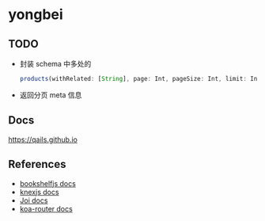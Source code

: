 # yongbei

## TODO
- 封装 schema 中多处的
  ```js
  products(withRelated: [String], page: Int, pageSize: Int, limit: Int, offset: Int): [Product]
  ```
- 返回分页 meta 信息

## Docs
https://qails.github.io

## References

- [bookshelfjs docs](http://bookshelfjs.org)
- [knexjs docs](http://knexjs.org)
- [Joi docs](https://github.com/hapijs/joi)
- [koa-router docs](https://github.com/alexmingoia/koa-router)
